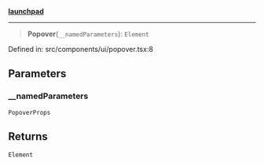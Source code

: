 [**launchpad**](index.md)

***

> **Popover**(`__namedParameters`): `Element`

Defined in: src/components/ui/popover.tsx:8

## Parameters

### \_\_namedParameters

`PopoverProps`

## Returns

`Element`
